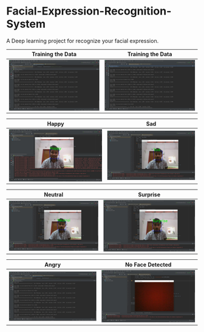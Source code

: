 # Facial-Expression-Recognition-System
A Deep learning project for recognize your facial expression.

Training the Data             |  Training the Data
:-------------------------:|:-------------------------:
![alt text](https://github.com/Harsh7717/Facial-Expression-Recognition-System/blob/main/train1.jpeg?raw=true)  |  ![alt text](https://github.com/Harsh7717/Facial-Expression-Recognition-System/blob/main/train2.jpeg?raw=true)


Happy             |  Sad
:-------------------------:|:-------------------------:
![alt text](https://github.com/Harsh7717/Facial-Expression-Recognition-System/blob/main/happy.jpeg?raw=true)  |  ![alt text](https://github.com/Harsh7717/Facial-Expression-Recognition-System/blob/main/sad.jpeg?raw=true)

Neutral             |  Surprise
:-------------------------:|:-------------------------:
![alt text](https://github.com/Harsh7717/Facial-Expression-Recognition-System/blob/main/neutral.jpeg?raw=true)  |  ![alt text](https://github.com/Harsh7717/Facial-Expression-Recognition-System/blob/main/surprise.jpeg?raw=true)

Angry             |  No Face Detected
:-------------------------:|:-------------------------:
![alt text](https://github.com/Harsh7717/Facial-Expression-Recognition-System/blob/main/train1.jpeg?raw=true)  |  ![alt text](https://github.com/Harsh7717/Facial-Expression-Recognition-System/blob/main/no_face.jpeg?raw=true)
